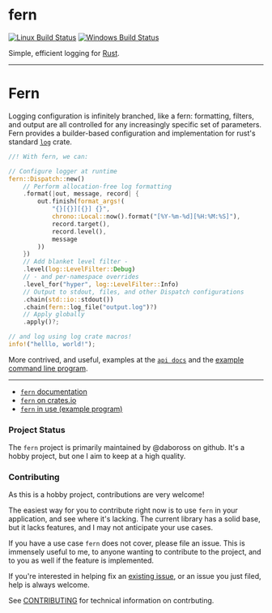 fern
====
[![Linux Build Status][travis-image]][travis-builds]
[![Windows Build Status][appveyor-image]][appveyor-builds]

Simple, efficient logging for [Rust].

---

Fern
====

Logging configuration is infinitely branched, like a fern: formatting, filters, and output are all controlled for any increasingly specific set of parameters. Fern provides a builder-based configuration and implementation for rust's standard [`log`] crate.

```rust
//! With fern, we can:

// Configure logger at runtime
fern::Dispatch::new()
    // Perform allocation-free log formatting
    .format(|out, message, record| {
        out.finish(format_args!(
            "{}[{}][{}] {}",
            chrono::Local::now().format("[%Y-%m-%d][%H:%M:%S]"),
            record.target(),
            record.level(),
            message
        ))
    })
    // Add blanket level filter -
    .level(log::LevelFilter::Debug)
    // - and per-namespace overrides
    .level_for("hyper", log::LevelFilter::Info)
    // Output to stdout, files, and other Dispatch configurations
    .chain(std::io::stdout())
    .chain(fern::log_file("output.log")?)
    // Apply globally
    .apply()?;

// and log using log crate macros!
info!("helllo, world!");
```

More contrived, and useful, examples at the [`api docs`][fern-docs] and the [example command line program][fern-example].

---

- [`fern` documentation][fern-docs]
- [`fern` on crates.io](crates.io/crates/fern/)
- [`fern` in use (example program)][fern-example]

### Project Status

The `fern` project is primarily maintained by @daboross on github. It's a hobby project, but one I aim to keep at a high quality.

### Contributing

As this is a hobby project, contributions are very welcome!

The easiest way for you to contribute right now is to use `fern` in your application, and see where it's lacking. The current library has a solid base, but it lacks features, and I may not anticipate your use cases.

If you have a use case `fern` does not cover, please file an issue. This is immensely useful to me, to anyone wanting to contribute to the project, and to you as well if the feature is implemented.

If you're interested in helping fix an [existing issue](https://github.com/daboross/fern/issues), or an issue you just filed, help is always welcome.

See [CONTRIBUTING](./CONTRIBUTING.md) for technical information on contrbuting.

[Rust]: https://www.rust-lang.org/
[travis-image]: https://travis-ci.org/daboross/fern.svg?branch=master
[travis-builds]: https://travis-ci.org/daboross/fern
[appveyor-image]: https://ci.appveyor.com/api/projects/status/github/daboross/fern?branch=master&svg=true
[appveyor-builds]: https://ci.appveyor.com/project/daboross/fern
[fern-docs]: https://dabo.guru/rust/fern/
[fern-example]: https://github.com/daboross/fern/tree/master/examples/cmd-program.rs
[`log`]: https://github.com/rust-lang-nursery/log
